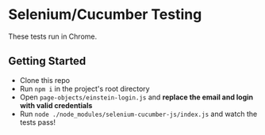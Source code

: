 # Selenium/Cucumber Testing

These tests run in Chrome.

## Getting Started

- Clone this repo
- Run `npm i` in the project's root directory
- Open `page-objects/einstein-login.js` and **replace the email and login with valid credentials**
- Run `node ./node_modules/selenium-cucumber-js/index.js` and watch the tests pass!